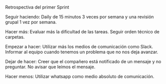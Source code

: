  Retrospectiva del primer Sprint

 Seguir haciendo: 
  Daily de 15 minutos 3 veces por semana y una revisión grupal 1 vez por semana.

 Hacer más:
  Evaluar más la dificultad de las tareas.
  Seguir orden técnico de carpetas.

 Empezar a hacer:
  Utilizar más los medios de comunicación como Slack.
  Informar al equipo cuando tenemos un problema que no nos deja avanzar.

Dejar de hacer:
  Creer que el compañero está notificado de un mensaje y no preguntar.
  No avisar que leímos el mensaje.

Hacer menos:
  Utilizar whatsapp como medio absoluto de comunicación.
